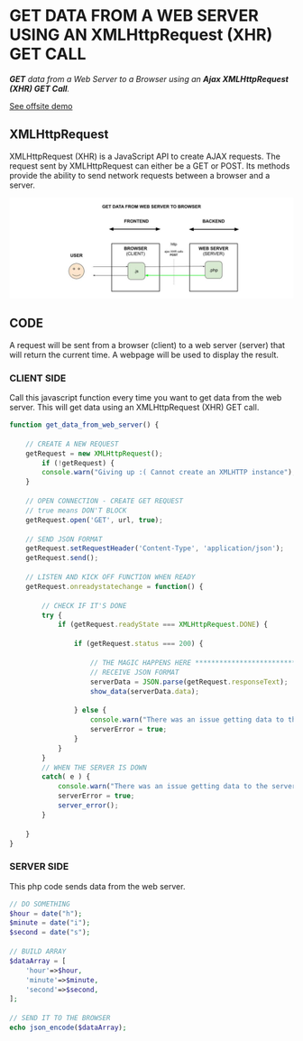 # GET DATA FROM A WEB SERVER USING AN XMLHttpRequest (XHR) GET CALL

_**GET** data
from a Web Server
to a Browser
using an **Ajax XMLHttpRequest (XHR) GET Call**._
  
[See offsite demo](http://www.jeffdecola.com/my-frontend-and-backend-api-examples/index.php?page=get-data-from-web-server-to-browser-using-ajax-xhr-get-call)

## XMLHttpRequest

XMLHttpRequest (XHR) is a JavaScript API to create AJAX requests.
The request sent by XMLHttpRequest can either be a GET or POST.
Its methods provide the ability to send network requests between a
browser and a server.

![IMAGE - get-data-from-web-server-to-browser-using-ajax-xhr-get-call - IMAGE](../../../docs/pics/get-data-from-web-server-to-browser-using-ajax-xhr-get-call.jpg)

## CODE

A request will be
sent from a browser (client)
to a web server (server)
that will return the current time.
A webpage will be used
to display the result.

### CLIENT SIDE

Call this javascript function every time you want to get data from the web server.
This will get data using an XMLHttpRequest (XHR) GET call.

```js
function get_data_from_web_server() {

    // CREATE A NEW REQUEST
    getRequest = new XMLHttpRequest();
        if (!getRequest) {
        console.warn("Giving up :( Cannot create an XMLHTTP instance");
    }
    
    // OPEN CONNECTION - CREATE GET REQUEST
    // true means DON'T BLOCK
    getRequest.open('GET', url, true);

    // SEND JSON FORMAT
    getRequest.setRequestHeader('Content-Type', 'application/json');
    getRequest.send();

    // LISTEN AND KICK OFF FUNCTION WHEN READY
    getRequest.onreadystatechange = function() {

        // CHECK IF IT'S DONE
        try {
            if (getRequest.readyState === XMLHttpRequest.DONE) {

                if (getRequest.status === 200) {

                    // THE MAGIC HAPPENS HERE *******************************************
                    // RECEIVE JSON FORMAT
                    serverData = JSON.parse(getRequest.responseText);
                    show_data(serverData.data);

                } else {
                    console.warn("There was an issue getting data to the server");
                    serverError = true;
                }
            }
        }
        // WHEN THE SERVER IS DOWN
        catch( e ) {
            console.warn("There was an issue getting data to the server: Caught Server Exception:" + e.description);
            serverError = true;
            server_error();
        }

    }
}
```

### SERVER SIDE

This php code sends data from the web server.

```php
// DO SOMETHING
$hour = date("h");
$minute = date("i");
$second = date("s");

// BUILD ARRAY
$dataArray = [
    'hour'=>$hour,
    'minute'=>$minute,
    'second'=>$second,
];

// SEND IT TO THE BROWSER
echo json_encode($dataArray);
```
